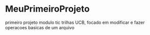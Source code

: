 # MeuPrimeiroProjeto
primeiro projeto modulo tic trilhas UCB, focado em modificar e fazer operacoes basicas de um arquivo
